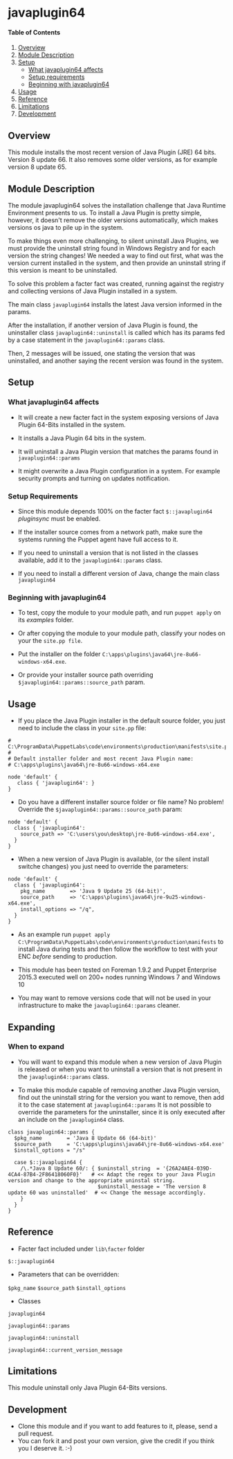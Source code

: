 # javaplugin64

#### Table of Contents

1. [Overview](#overview)
2. [Module Description](#module-description)
3. [Setup](#setup)
    * [What javaplugin64 affects](#what-javaplugin64-affects)
    * [Setup requirements](#setup-requirements)
    * [Beginning with javaplugin64](#beginning-with-javaplugin64)
4. [Usage](#usage)
5. [Reference](#reference)
6. [Limitations](#limitations)
7. [Development](#development)

## Overview

This module installs the most recent version of Java Plugin (JRE) 64 bits. Version 8 update 66. 
It also removes some older versions, as for example version 8 update 65. 

## Module Description

The module javaplugin64 solves the installation challenge that Java Runtime Environment presents to us.
To install a Java Plugin is pretty simple, however, it doesn't remove the older versions automatically, which makes versions os java to pile up in the system.

To make things even more challenging, to silent uninstall Java Plugins, we must provide the uninstall string found in Windows Registry and for each version the string changes!
We needed a way to find out first, what was the version current installed in the system, and then provide an uninstall string if this version is meant to be uninstalled.

To solve this problem a facter fact was created, running against the registry and collecting versions of Java Plugin installed in a system.

The main class `javaplugin64` installs the latest Java version informed in the params.

After the installation, if another version of Java Plugin is found, the uninstaller class `javaplugin64::uninstall` is called which has its params fed by a case statement in the `javaplugin64::params` class.

Then, 2 messages will be issued, one stating the version that was uninstalled, and another saying the recent version was found in the system.

## Setup

### What javaplugin64 affects

* It will create a new facter fact in the system exposing versions of Java Plugin 64-Bits installed in the system.

* It installs a Java Plugin 64 bits in the system. 

* It will uninstall a Java Plugin version that matches the params found in `javaplugin64::params`

* It might overwrite a Java Plugin configuration in a system. For example security prompts and turning on updates notification. 

### Setup Requirements

* Since this module depends 100% on the facter fact `$::javaplugin64` *pluginsync* must be enabled.

* If the installer source comes from a network path, make sure the systems running the Puppet agent have full access to it.

* If you need to uninstall a version that is not listed in the classes available, add it to the `javaplugin64::params` class. 

* If you need to install a different version of Java, change the main class `javaplugin64`

### Beginning with javaplugin64

* To test, copy the module to your module path, and run `puppet apply` on its *examples* folder.

* Or after copying the module to your module path, classify your nodes on your the `site.pp file`.

* Put the installer on the folder `C:\apps\plugins\java64\jre-8u66-windows-x64.exe`.
 
* Or provide your installer source path overriding `$javaplugin64::params::source_path` param.

## Usage

* If you place the Java Plugin installer in the default source folder, you just need to include the class in your `site.pp` file:

```puppet
# C:\ProgramData\PuppetLabs\code\environments\production\manifests\site.pp
#
# Default installer folder and most recent Java Plugin name:
# C:\apps\plugins\java64\jre-8u66-windows-x64.exe

node 'default' {
   class { 'javaplugin64': }
}
```

* Do you have a different installer source folder or file name? No problem! Override the `$javaplugin64::params::source_path` param:

```puppet
node 'default' {
  class { 'javaplugin64':
    source_path => 'C:\users\you\desktop\jre-8u66-windows-x64.exe',
  }
}
```

* When a new version of Java Plugin is available, (or the silent install switche changes) you just need to override the parameters:

```puppet
node 'default' {
  class { 'javaplugin64':
    pkg_name        => 'Java 9 Update 25 (64-bit)',
    source_path     => 'C:\apps\plugins\java64\jre-9u25-windows-x64.exe',
    install_options => "/q",
  }
}
```

* As an example run `puppet apply C:\ProgramData\PuppetLabs\code\environments\production\manifests` to install Java during tests and then follow the workflow to test with your ENC *before* sending to production.

* This module has been tested on Foreman 1.9.2 and Puppet Enterprise 2015.3 executed well on 200+ nodes running Windows 7 and Windows 10

* You may want to remove versions code that will not be used in your infrastructure to make the `javaplugin64::params` cleaner.

## Expanding

### When to expand

* You will want to expand this module when a new version of Java Plugin is released or when you want to uninstall a version that is not present in the `javaplugin64::params` class. 

* To make this module capable of removing another Java Plugin version, find out the uninstall string for the version you want to remove, then add it to the case statement at `javaplugin64::params`
 It is not possible to override the parameters for the uninstaller, since it is only executed after an include on the `javaplugin64` class.

```puppet
class javaplugin64::params {
  $pkg_name        = 'Java 8 Update 66 (64-bit)'
  $source_path     = 'C:\apps\plugins\java64\jre-8u66-windows-x64.exe'
  $install_options = "/s"

  case $::javaplugin64 {
    /\.*Java 8 Update 60/: { $uninstall_string  = '{26A24AE4-039D-4CA4-87B4-2F86418060F0}'   # << Adapt the regex to your Java Plugin version and change to the appropriate uninstal string.
                             $uninstall_message = 'The version 8 update 60 was uninstalled'  # << Change the message accordingly.
    }
  }
}
``` 

## Reference

* Facter fact included under `lib\facter` folder

`$::javaplugin64`

* Parameters that can be overridden:

`$pkg_name`
`$source_path`
`$install_options`

* Classes

`javaplugin64`

`javaplugin64::params`

`javaplugin64::uninstall`

`javaplugin64::current_version_message`

## Limitations

This module uninstall only Java Plugin 64-Bits versions.

## Development

* Clone this module and if you want to add features to it, please, send a pull request.
* You can fork it and post your own version, give the credit if you think you I deserve it. :-)
